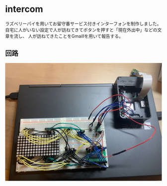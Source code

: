 # intercom

ラズベリーパイを用いてお留守番サービス付きインターフォンを制作しました。
自宅に人がいない設定で人が訪ねてきてボタンを押すと「現在外出中」などの文章を流し、
人が訪ねてきたことをGmaillを用いて報告する。

<h2>回路</h2>

![回路](IMG_0081.jpg)
